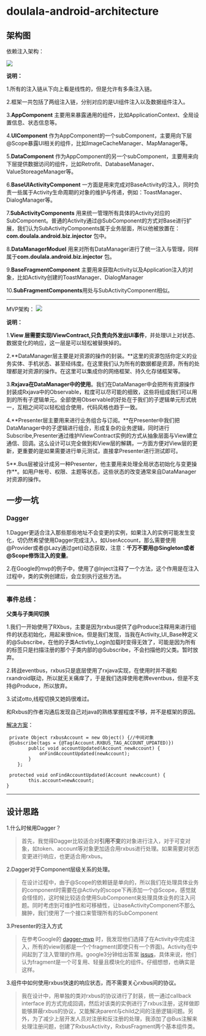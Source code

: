 # doulala-android-architecture

## 架构图

依赖注入架构：

![](http://doulala.oss-cn-qingdao.aliyuncs.com/di.png)

**说明：**

1.所有的注入链从下向上看是线性的，但是允许有多条注入链。

2.框架一共包括了两组注入链，分别对应的是UI组件注入以及数据组件注入。

3.**AppComponent** 主要用来暴露通用的组件，比如ApplicationContext、全局设置信息、状态信息等。

4.**UIComponent** 作为AppComponent的一个subComponent，主要用向下层@Scope暴露UI相关的组件，比如ImageCacheManager、MapManager等。

5.**DataComponent** 作为AppComponent的另一个subComponent，主要用来向下层提供数据访问的组件，比如Retrofit、DatabaseManager、ValueStoreageManager等。

6.**BaseUIActivityComponent** 一方面是用来完成对BaseActivity的注入，同时负责一些属于Activity生命周期的对象的维护与传递，例如：ToastManager、DialogManager等。

7.**SubActivityComponents** 用来统一管理所有具体的Activity对应的SubComponent。普通的Activity通过@SubComponent的方式对Base进行扩展，我们认为SubActivityComponents属于业务层面，所以他被放置在： **com.doulala.android.biz.injector** 包中。

8.**DataManagerModuel** 用来对所有DataManager进行了统一注入与管理，同样属于**com.doulala.android.biz.injector** 包。

9.**BaseFragmentComponent** 主要用来获取Activity以及Application注入的对象，比如Activity创建的ToastManager、DialogManager

10.**SubFragmentComponents**用处与SubActivityComponent相似。

---

MVP架构：
![](http://doulala.oss-cn-qingdao.aliyuncs.com/mvp.png)

**说明：**

1.**View 层需要实现IViewContract,只负责向外发出UI事件**，并处理UI上对状态、数据变化的响应，这一层是可以轻松被替换掉的。

2.**DataManager层主要是对资源的操作的封装。**这里的资源包括你定义的业务实体、手机状态、甚至经纬度。在这里我们认为所有的数据都是资源，所有的处理都是对资源的操作。在这里可以集成你的网络框架、持久化存储框架等。

3.**Rxjava在DataManager中的使用**。我们在DataManager中会把所有资源操作封装成Rxjava中的Observable，粒度可以尽可能的细致，这些将组成我们可以用到的所有子逻辑单元。全部使用Observable的好处在于我们的子逻辑单元形式统一，互相之间可以轻松组合使用，代码风格也趋于一致。

4.**Presenter层主要用来进行业务组合与订阅。**在Presenter中我们把DataManager中的子逻辑进行组合，形成复杂的业务逻辑，同时进行Subscribe,Presenter通过维护IViewContract实例的方式从抽象层面与View建立通信、回调。这么设计可以完全做到和View层的解耦，一方面方便对View层的更新，更重要的是如果需要进行单元测试，直接拿Presenter进行测试即可。

5**.Bus层被设计成另一种Presenter，他主要用来处理全局状态初始化与变更操作**。如用户帐号、权限、主题等状态，这些状态的改变通常来自DataManager对资源的操作。

## 一步一坑

### Dagger

1.Dagger更适合注入那些那些地址不会变更的实例，如果注入的实例可能发生变化，切仍然希望使用Dagger完成注入，如UserAccount，那么需要使用@Provider或者@Lazy通过get\(\)动态获取，注意：**千万不要用@Singleton或者@Scope修饰注入的变量**。

2.在Google的mvp的例子中，使用了@Inject注释了一个方法，这个作用是在注入过程中，类的实例创建后，会立刻执行这些方法。

---

### 事件总线：

**父类与子类间切换**

1.我们一开始使用了RXbus，主要是因为rxbus提供了@Produce注释用来进行组件的状态初始化，用起来很nice。但是我们发现，当我在Activity\_UI\_Base种定义的@Subscribe，在他的子类Activtiy\_Login加载时变得无效了，可能是因为所有的标签只是扫描注册的那个子类内部的@Subscribe，不会扫描他的父类。暂时放弃。

2.转战eventbus，rxbus只是底层使用了rxjava实现，在使用时并不能和rxandroid联动，所以就无关痛痒了，于是我们选择使用老牌eventbus，但是不支持@Produce，所以放弃。

3.试试otto,线程切换又她妈很难过。

和Rxbus的作者沟通后发现自己对java的熟练掌握程度不够，并不是框架的原因。

[解决方案](https://github.com/AndroidKnife/RxBus/issues/13)：

```
 private Object rxbusAccount = new Object() {//中间对象
 @Subscribe(tags = {@Tag(Account.RXBUS_TAG_ACCOUNT_UPDATED)})
        public void accountUpdated(Account newAccount) {
            onFindAccountUpdated(newAccount);
        }
    };

 protected void onFindAccountUpdated(Account newAccount) {
        this.account=newAccount;
}
```

---

## 设计思路

1.什么时候用Dagger？

> 首先，我觉得Dagger比较适合对**引用不变**的对象进行注入，对于可变对象，如token、account等对象更加适合用rxbus进行处理。如果需要对状态变更进行响应，也更适合用rxbus。

2.Dagger对于Component层级关系的处理。

> 在设计过程中，由于@Scope的依赖链是单向的，所以我们在处理具体业务的component时需要在@Activty的scope下再添加一个@Scope，感觉就会怪怪的，这时候比较适合使用SubComponent来处理具体业务的注入问题。同时考虑到可维护性和可移植性，让baseActivityComponent不那么臃肿，我们使用了一个接口来管理所有的SubComponent

3.Presenter的注入方式

> 在参考Google的 [dagger-mvp](https://github.com/googlesamples/android-architecture/tree/todo-mvp-dagger/) 时，我发现他们选择了在Activity中完成注入，所有的view则都是一个个fragment\(即使只有一个界面\)。Activity在中间起到了注入管理的作用。google3分钟给出答案 [issus](https://github.com/googlesamples/android-architecture/issues/116)，具体来说，他们认为fragment是一个可复用、轻量且模块化的组件。仔细想想，也确实是这样。

3.组件中如何使用rxbus快速的响应状态，而不需要关心rxbus间的协议。

> 我在设计中，用单独的类对rxbus的协议进行了封装，统一通过callback interface 的方式完成回调，然后对该类的实例进行了rxbus注册，这样做即能够屏蔽rxbus的协议，又能解决parent与child之间的注册逻辑问题。另外，为了减少上层开发人员对注册和反注册的处理，我添加了@Bus注解来处理注册问题，创建了RxbusActivity，RxbusFragment两个基本组件类。
